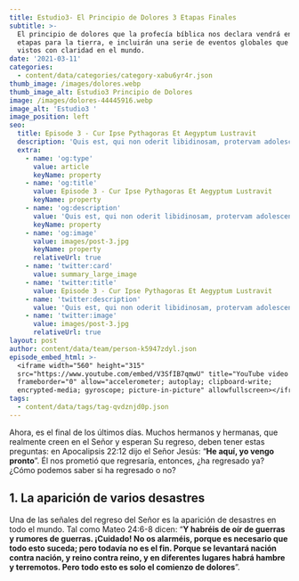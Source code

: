 ```yaml
---
title: Estudio3- El Principio de Dolores 3 Etapas Finales
subtitle: >-
  El principio de dolores que la profecía bíblica nos declara vendrá en varias
  etapas para la tierra, e incluirán una serie de eventos globales que serán
  vistos con claridad en el mundo.
date: '2021-03-11'
categories:
  - content/data/categories/category-xabu6yr4r.json
thumb_image: /images/dolores.webp
thumb_image_alt: Estudio3 Principio de Dolores
image: /images/dolores-44445916.webp
image_alt: 'Estudio3 '
image_position: left
seo:
  title: Episode 3 - Cur Ipse Pythagoras Et Aegyptum Lustravit
  description: 'Quis est, qui non oderit libidinosam, protervam adolescentiam'
  extra:
    - name: 'og:type'
      value: article
      keyName: property
    - name: 'og:title'
      value: Episode 3 - Cur Ipse Pythagoras Et Aegyptum Lustravit
      keyName: property
    - name: 'og:description'
      value: 'Quis est, qui non oderit libidinosam, protervam adolescentiam'
      keyName: property
    - name: 'og:image'
      value: images/post-3.jpg
      keyName: property
      relativeUrl: true
    - name: 'twitter:card'
      value: summary_large_image
    - name: 'twitter:title'
      value: Episode 3 - Cur Ipse Pythagoras Et Aegyptum Lustravit
    - name: 'twitter:description'
      value: 'Quis est, qui non oderit libidinosam, protervam adolescentiam'
    - name: 'twitter:image'
      value: images/post-3.jpg
      relativeUrl: true
layout: post
author: content/data/team/person-k5947zdyl.json
episode_embed_html: >-
  <iframe width="560" height="315"
  src="https://www.youtube.com/embed/V3SfIB7qmwU" title="YouTube video player"
  frameborder="0" allow="accelerometer; autoplay; clipboard-write;
  encrypted-media; gyroscope; picture-in-picture" allowfullscreen></iframe>
tags:
  - content/data/tags/tag-qvdznjd0p.json
---
```

Ahora, es el final de los últimos días. Muchos hermanos y hermanas, que realmente creen en el Señor y esperan Su regreso, deben tener estas preguntas: en Apocalipsis 22:12 dijo el Señor Jesús: “**He aquí, yo vengo pronto**”. Él nos prometió que regresaría, entonces, ¿ha regresado ya? ¿Cómo podemos saber si ha regresado o no?



## 1. La aparición de varios desastres

Una de las señales del regreso del Señor es la aparición de desastres en todo el mundo. Tal como Mateo 24:6-8 dicen: “**Y habréis de oír de guerras y rumores de guerras. ¡Cuidado! No os alarméis, porque es necesario que todo esto suceda; pero todavía no es el fin. Porque se levantará nación contra nación, y reino contra reino, y en diferentes lugares habrá hambre y terremotos. Pero todo esto es solo el comienzo de dolores**”.
